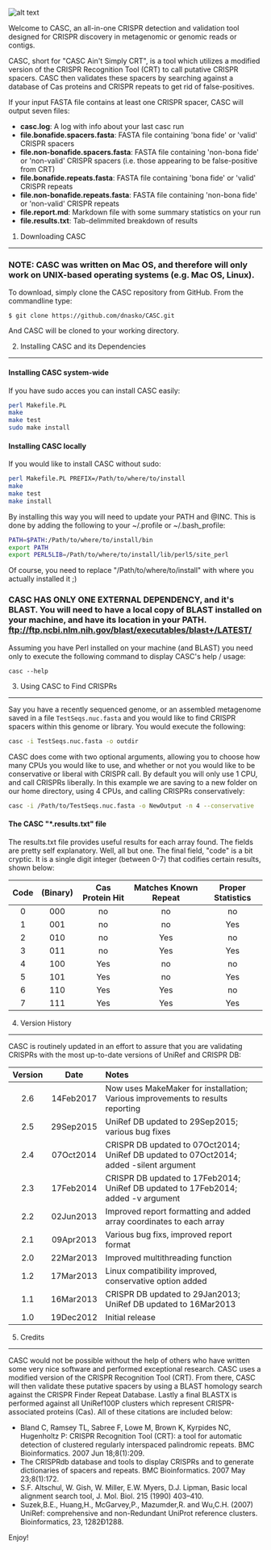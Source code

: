 ![alt text](https://github.com/dnasko/CASC/blob/master/images/casc_logo.png?raw=true "CASC")

Welcome to CASC, an all-in-one CRISPR detection and validation
tool designed for CRISPR discovery in metagenomic or genomic reads or contigs.

CASC, short for "CASC Ain't Simply CRT", is a tool which utilizes
a modified version of the CRISPR Recognition Tool (CRT) to call putative
CRISPR spacers. CASC then validates these spacers by searching against
a database of Cas proteins and CRISPR repeats to get rid of false-positives.

If your input FASTA file contains at least one CRISPR spacer, CASC will
output seven files:

  - **casc.log**: A log with info about your last casc run
  - **file.bonafide.spacers.fasta**: FASTA file containing 'bona fide' or 'valid' CRISPR spacers
  - **file.non-bonafide.spacers.fasta**: FASTA file containing 'non-bona fide' or 'non-valid' CRISPR spacers (i.e. those appearing to be false-positive from CRT)
  - **file.bonafide.repeats.fasta**: FASTA file containing 'bona fide' or 'valid' CRISPR repeats
  - **file.non-bonafide.repeats.fasta**: FASTA file containing 'non-bona fide' or 'non-valid' CRISPR repeats
  - **file.report.md**: Markdown file with some summary statistics on your run
  - **file.results.txt**: Tab-delimmited breakdown of results

1. Downloading CASC
--------------------

### NOTE: CASC was written on Mac OS, and therefore will only work on UNIX-based operating systems (e.g. Mac OS, Linux).

To download, simply clone the CASC repository from GitHub. From the commandline type:

`$ git clone https://github.com/dnasko/CASC.git`

And CASC will be cloned to your working directory.

2. Installing CASC and its Dependencies
----------------------------------------

#### Installing CASC system-wide

If you have sudo acces you can install CASC easily:

```bash
perl Makefile.PL
make
make test
sudo make install
```

#### Installing CASC locally

If you would like to install CASC without sudo:

```bash
perl Makefile.PL PREFIX=/Path/to/where/to/install
make
make test
make install
```

By installing this way you will need to update your
PATH and @INC. This is done by adding the following to your
~/.profile or ~/.bash_profile:

```bash
PATH=$PATH:/Path/to/where/to/install/bin
export PATH
export PERL5LIB=/Path/to/where/to/install/lib/perl5/site_perl
```
Of course, you need to replace "/Path/to/where/to/install" with
where you actually installed it ;)


### CASC HAS ONLY ONE EXTERNAL DEPENDENCY, and it's BLAST. You will need to have a local copy of BLAST installed on your machine, and have its location in your PATH. ftp://ftp.ncbi.nlm.nih.gov/blast/executables/blast+/LATEST/

Assuming you have Perl installed on your machine (and BLAST) you need only
to execute the following command to display CASC's help / usage:

    casc --help

3. Using CASC to Find CRISPRs
------------------------------

Say you have a recently sequenced genome, or an assembled metagenome
saved in a file `TestSeqs.nuc.fasta` and you would like to find CRISPR spacers
within this genome or library. You would execute the following:

```bash
casc -i TestSeqs.nuc.fasta -o outdir
```
CASC does come with two optional arguments, allowing you to choose how many CPUs
you would like to use, and whether or not you would like to be conservative or
liberal with CRISPR call. By default you will only use 1 CPU, and call CRISPRs liberally.
In this example we are saving to a new folder on our home directory, using 4 CPUs, and calling
CRISPRs conservatively:

```bash
casc -i /Path/to/TestSeqs.nuc.fasta -o NewOutput -n 4 --conservative
```

#### The CASC "*.results.txt" file

The results.txt file provides useful results for each array found. The fields are
pretty self explanatory. Well, all but one. The final field, "code" is a bit cryptic.
It is a single digit integer (between 0-7) that codifies certain results, shown below:

| Code | (Binary) | Cas Protein Hit | Matches Known Repeat | Proper Statistics |
|:----:|:--------:|:---------------:|:--------------------:|:-----------------:|
|  0   |   000    |       no        |          no          |        no         |
|  1   |   001    |       no        |          no          |       Yes         |
|  2   |   010    |       no        |         Yes          |        no         |
|  3   |   011    |       no        |         Yes          |       Yes         |
|  4   |   100    |      Yes        |          no          |        no         |
|  5   |   101    |      Yes        |          no          |       Yes         |
|  6   |   110    |      Yes        |         Yes          |        no         |
|  7   |   111    |      Yes        |         Yes          |       Yes         |


4. Version History
-------------------

CASC is routinely updated in an effort to assure that you are validating CRISPRs
with the most up-to-date versions of UniRef and CRISPR DB:

| Version | Date      | Notes                                                                                   |
|:-------:|:---------:|:----------------------------------------------------------------------------------------|
| 2.6     | 14Feb2017 | Now uses MakeMaker for installation; Various improvements to results reporting          |
| 2.5     | 29Sep2015 | UniRef DB updated to 29Sep2015; various bug fixes                                       |
| 2.4     | 07Oct2014 | CRISPR DB updated to  07Oct2014; UniRef DB updated to 07Oct2014; added -silent argument |
| 2.3     | 17Feb2014 | CRISPR DB updated to  17Feb2014; UniRef DB updated to 17Feb2014; added -v argument      |
| 2.2     | 02Jun2013 | Improved report formatting and added array coordinates to each array                    |
| 2.1     | 09Apr2013 | Various bug fixs, improved report format                                                |
| 2.0     | 22Mar2013 | Improved multithreading function                                                        |
| 1.2     | 17Mar2013 | Linux compatibility improved, conservative option added                                 |
| 1.1     | 16Mar2013 | CRISPR DB updated to  29Jan2013; UniRef DB updated to 16Mar2013                         |
| 1.0     | 19Dec2012 | Initial release                                                                         |

5. Credits
-------------

CASC would not be possible without the help of others who have written some
very nice software and performed exceptional research. CASC uses a modified
version of the CRISPR Recognition Tool (CRT). From there, CASC will then
validate these putative spacers by using a BLAST homology search against the
CRISPR Finder Repeat Database. Lastly a final BLASTX is performed against all
UniRef100P clusters which represent CRISPR-associated proteins (Cas). All of
these citations are included below:

 - Bland C, Ramsey TL, Sabree F, Lowe M, Brown K, Kyrpides NC, Hugenholtz P: CRISPR Recognition Tool (CRT): a tool for automatic detection of clustered regularly interspaced palindromic repeats. BMC Bioinformatics. 2007 Jun 18;8(1):209.
 - The CRISPRdb database and tools to display CRISPRs and to generate dictionaries of spacers and repeats. BMC Bioinformatics. 2007 May 23;8(1):172.
 - S.F. Altschul, W. Gish, W. Miller, E.W. Myers, D.J. Lipman, Basic local alignment search tool, J. Mol. Biol. 215 (1990) 403–410.
 - Suzek,B.E., Huang,H., McGarvey,P., Mazumder,R. and Wu,C.H. (2007) UniRef: comprehensive and non-Redundant UniProt reference clusters. Bioinformatics, 23, 1282Ð1288.

Enjoy!
